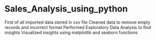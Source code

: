 # Sales_Analysis_using_python
First of all imported data stored in csv file 
Cleaned data to remove empty records and incorrect format
Performed Exploratory Data Analysis to find insights
Visualized insights using matplotlib and seaborn functions
